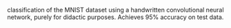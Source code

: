 classification of the MNIST dataset using a handwritten convolutional neural network, purely for didactic purposes. Achieves 95% accuracy on test data.
